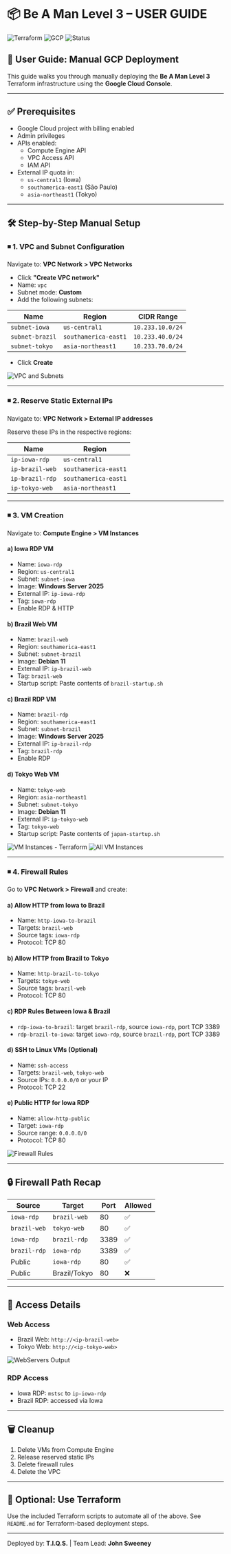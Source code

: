 # 📦 Be A Man Level 3 – USER GUIDE

![Terraform](https://img.shields.io/badge/IaC-Terraform-blueviolet)
![GCP](https://img.shields.io/badge/Cloud-Google_Cloud_Platform-orange)
![Status](https://img.shields.io/badge/Deployment-Manual-brightgreen)

## 📆 User Guide: Manual GCP Deployment

This guide walks you through manually deploying the **Be A Man Level 3** Terraform infrastructure using the **Google Cloud Console**.

---

## ✅ Prerequisites

- Google Cloud project with billing enabled
- Admin privileges
- APIs enabled:
  - Compute Engine API
  - VPC Access API
  - IAM API
- External IP quota in:
  - `us-central1` (Iowa)
  - `southamerica-east1` (São Paulo)
  - `asia-northeast1` (Tokyo)

---

## 🛠️ Step-by-Step Manual Setup

### ◾️ 1. VPC and Subnet Configuration

Navigate to: **VPC Network > VPC Networks**

- Click **"Create VPC network"**
- Name: `vpc`
- Subnet mode: **Custom**
- Add the following subnets:
  
| Name           | Region              | CIDR Range       |
|----------------|---------------------|------------------|
| `subnet-iowa`  | `us-central1`       | `10.233.10.0/24` |
| `subnet-brazil`| `southamerica-east1`| `10.233.40.0/24` |
| `subnet-tokyo` | `asia-northeast1`   | `10.233.70.0/24` |

- Click **Create**

![VPC and Subnets](https://github.com/tiqsclass6/gcp-be-a-man-level-3/blob/main/Screenshots/BAM3-subnet.jpg)

---

### ◾️ 2. Reserve Static External IPs

Navigate to: **VPC Network > External IP addresses**

Reserve these IPs in the respective regions:

| Name            | Region              |
|-----------------|---------------------|
| `ip-iowa-rdp`   | `us-central1`       |
| `ip-brazil-web` | `southamerica-east1`|
| `ip-brazil-rdp` | `southamerica-east1`|
| `ip-tokyo-web`  | `asia-northeast1`   |

---

### ◾️ 3. VM Creation

Navigate to: **Compute Engine > VM Instances**

#### a) Iowa RDP VM

- Name: `iowa-rdp`
- Region: `us-central1`
- Subnet: `subnet-iowa`
- Image: **Windows Server 2025**
- External IP: `ip-iowa-rdp`
- Tag: `iowa-rdp`
- Enable RDP & HTTP

#### b) Brazil Web VM

- Name: `brazil-web`
- Region: `southamerica-east1`
- Subnet: `subnet-brazil`
- Image: **Debian 11**
- External IP: `ip-brazil-web`
- Tag: `brazil-web`
- Startup script: Paste contents of `brazil-startup.sh`

#### c) Brazil RDP VM

- Name: `brazil-rdp`
- Region: `southamerica-east1`
- Subnet: `subnet-brazil`
- Image: **Windows Server 2025**
- External IP: `ip-brazil-rdp`
- Tag: `brazil-rdp`
- Enable RDP

#### d) Tokyo Web VM

- Name: `tokyo-web`
- Region: `asia-northeast1`
- Subnet: `subnet-tokyo`
- Image: **Debian 11**
- External IP: `ip-tokyo-web`
- Tag: `tokyo-web`
- Startup script: Paste contents of `japan-startup.sh`

![VM Instances - Terraform](https://github.com/tiqsclass6/gcp-be-a-man-level-3/blob/main/Screenshots/BAM3-vms-terraform.jpg)
![All VM Instances](https://github.com/tiqsclass6/gcp-be-a-man-level-3/blob/main/Screenshots/BAM3-vms.jpg)

---

### ◾️ 4. Firewall Rules

Go to **VPC Network > Firewall** and create:

#### a) Allow HTTP from Iowa to Brazil

- Name: `http-iowa-to-brazil`
- Targets: `brazil-web`
- Source tags: `iowa-rdp`
- Protocol: TCP 80

#### b) Allow HTTP from Brazil to Tokyo

- Name: `http-brazil-to-tokyo`
- Targets: `tokyo-web`
- Source tags: `brazil-web`
- Protocol: TCP 80

#### c) RDP Rules Between Iowa & Brazil

- `rdp-iowa-to-brazil`: target `brazil-rdp`, source `iowa-rdp`, port TCP 3389
- `rdp-brazil-to-iowa`: target `iowa-rdp`, source `brazil-rdp`, port TCP 3389

#### d) SSH to Linux VMs (Optional)

- Name: `ssh-access`
- Targets: `brazil-web`, `tokyo-web`
- Source IPs: `0.0.0.0/0` or your IP
- Protocol: TCP 22

#### e) Public HTTP for Iowa RDP

- Name: `allow-http-public`
- Target: `iowa-rdp`
- Source range: `0.0.0.0/0`
- Protocol: TCP 80

![Firewall Rules](https://github.com/tiqsclass6/gcp-be-a-man-level-3/blob/main/Screenshots/BAM3-firewall.jpg)

---

## 🔒 Firewall Path Recap

| Source       | Target       | Port | Allowed |
|--------------|--------------|------|---------|
| `iowa-rdp`   | `brazil-web` | 80   | ✅      |
| `brazil-web` | `tokyo-web`  | 80   | ✅      |
| `iowa-rdp`   | `brazil-rdp` | 3389 | ✅      |
| `brazil-rdp` | `iowa-rdp`   | 3389 | ✅      |
| Public       | `iowa-rdp`   | 80   | ✅      |
| Public       | Brazil/Tokyo | 80   | ❌      |

---

## 🚪 Access Details

### Web Access

- Brazil Web: `http://<ip-brazil-web>`
- Tokyo Web: `http://<ip-tokyo-web>`

![WebServers Output](https://github.com/tiqsclass6/gcp-be-a-man-level-3/blob/main/Screenshots/BAM3-rdps.jpg)

### RDP Access

- Iowa RDP: `mstsc` to `ip-iowa-rdp`
- Brazil RDP: accessed via Iowa

---

## 🗑️ Cleanup

1. Delete VMs from Compute Engine
2. Release reserved static IPs
3. Delete firewall rules
4. Delete the VPC

---

## 🚀 Optional: Use Terraform

Use the included Terraform scripts to automate all of the above. See `README.md` for Terraform-based deployment steps.

---

Deployed by: **T.I.Q.S.** | Team Lead: **John Sweeney**
